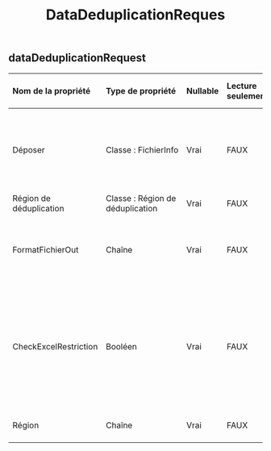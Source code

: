 ﻿---
title: DataDeduplicationReques
second_title: Aspose.Cells Cloud Documen
type: docs
url: /fr/specification/model/datadeduplicationrequest/
description: "Aspose.Cells Spécification du modèle cloud : DataDeduplicationRequest. Gérez sans effort Excel et d'autres feuilles de calcul avec des fonctionnalités telles que l'ouverture, la génération, l'édition, le fractionnement, la fusion, la comparaison et la conversion."
weight: 50
---
## **dataDeduplicationRequest**

 

| Nom de la propriété| Type de propriété| Nullable| Lecture seulement| Valeur par défaut| Description|
|:- |:- |:- |:- |:- |:- |
| Déposer| Classe : FichierInfo| Vrai| FAUX|| Fichiers de feuilles de calcul nécessitant le remplissage de données.|
| Région de déduplication| Classe : Région de déduplication| Vrai| FAUX|||
| FormatFichierOut| Chaîne| Vrai| FAUX||terminer le nettoyage des données, outfile`s file format. `|
| CheckExcelRestriction| Booléen| Vrai| FAUX|| Vérifiez ou non la restriction du fichier de feuille de calcul lorsque l'utilisateur modifie les objets liés aux cellules.|
| Région| Chaîne| Vrai| FAUX|| Paramètres régionaux du classeur.|


